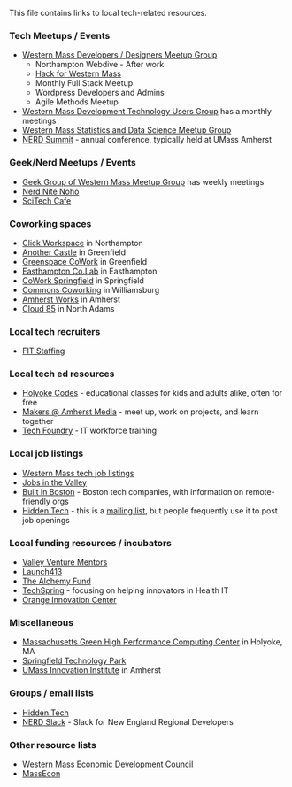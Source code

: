 This file contains links to local tech-related resources.

### Tech Meetups / Events

- [Western Mass Developers / Designers Meetup Group](https://www.meetup.com/nohowebdev)
  - Northampton Webdive - After work
  - [Hack for Western Mass](http://hackforwesternmass.org)
  - Monthly Full Stack Meetup
  - Wordpress Developers and Admins
  - Agile Methods Meetup
- [Western Mass Development Technology Users Group](https://www.meetup.com/Western-Mass-Development-Technology-Users-Group/) has a monthly meetings
- [Western Mass Statistics and Data Science Meetup Group](https://www.meetup.com/Pioneer-Valley-and-Five-College-R-Statistical-Meetup/)
- [NERD Summit](https://nerdsummit.org/) - annual conference, typically held at UMass Amherst

### Geek/Nerd Meetups / Events

- [Geek Group of Western Mass Meetup Group](https://www.meetup.com/TheGeekGroupofWesternMass/events/) has weekly meetings
- [Nerd Nite Noho](https://noho.nerdnite.com/)
- [SciTech Cafe](https://scitechcafe.wordpress.com/)

### Coworking spaces

- [Click Workspace](http://clickworkspace.org/) in Northampton
- [Another Castle](https://pvgdev.cobot.me/) in Greenfield
- [Greenspace CoWork](https://greenspacecowork.spaces.nexudus.com/en) in Greenfield
- [Easthampton Co.Lab](http://www.easthamptoncolab.org/) in Easthampton
- [CoWork Springfield](http://coworkspringfield.com/) in Springfield
- [Commons Coworking](http://www.commonscoworking.com/) in Williamsburg
- [Amherst Works](https://amherstworks.io/) in Amherst
- [Cloud 85](http://www.cloud85northadams.com/) in North Adams

### Local tech recruiters

- [FIT Staffing](https://www.fitstaffingsolutions.com/)

### Local tech ed resources

- [Holyoke Codes](https://holyokecodes.org/) - educational classes for kids and adults alike, often for free
- [Makers @ Amherst Media](https://amherstmedia.org/makers) - meet up, work on projects, and learn together
- [Tech Foundry](http://www.thetechfoundry.org/) - IT workforce training

### Local job listings

- [Western Mass tech job listings](job-listings.md)
- [Jobs in the Valley](http://jobsinthevalley.com/)
- [Built in Boston](https://www.builtinboston.com) - Boston tech companies, with information on remote-friendly orgs
- [Hidden Tech](http://www.westernmassedc.com/boston_area_industrial_clusters/hiddentech/) - this is a [mailing list](#groups--email-lists), but people frequently use it to post job openings

### Local funding resources / incubators

- [Valley Venture Mentors](http://www.valleyventurementors.org/)
- [Launch413](https://www.launch413.com/)
- [The Alchemy Fund](http://www.alchemy-fund.com/)
- [TechSpring](http://www.techspringhealth.org/) - focusing on helping innovators in Health IT
- [Orange Innovation Center](https://www.orange-innovation.com/)

### Miscellaneous

- [Massachusetts Green High Performance Computing Center](https://www.mghpcc.org/) in Holyoke, MA
- [Springfield Technology Park](http://springfieldtechnologypark.org/)
- [UMass Innovation Institute](https://umii.umass.edu/) in Amherst

### Groups / email lists

- [Hidden Tech](http://www.westernmassedc.com/boston_area_industrial_clusters/hiddentech/)
- [NERD Slack](https://nerdslack.herokuapp.com/) - Slack for New England Regional Developers

### Other resource lists

- [Western Mass Economic Development Council](http://www.westernmassedc.com/)
- [MassEcon](https://massecon.com/)

